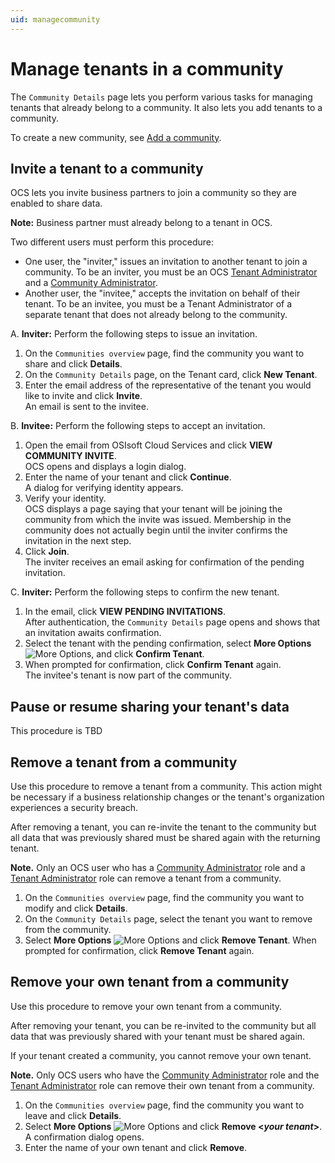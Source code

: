 ```yaml
---
uid: managecommunity
---
```


# Manage tenants in a community

The `Community Details` page lets you perform various tasks for managing tenants that already belong to a community. It also lets you add tenants to a community.

To create a new community, see [Add a community](xref:add-community).

## Invite a tenant to a community

OCS lets you invite business partners to join a community so they are enabled to share data.

**Note:** Business partner must already belong to a tenant in OCS.

Two different users must perform this procedure:

- One user, the "inviter," issues an invitation to another tenant to join a community. To be an inviter, you must be an OCS [Tenant Administrator](xref:communityroles#account-administrator) and a [Community Administrator](xref:communityroles#community-administrator).
- Another user, the "invitee," accepts the invitation on behalf of their tenant. To be an invitee, you must be a Tenant Administrator of a separate tenant that does not already belong to the community.

A. **Inviter:** Perform the following steps to issue an invitation.
   1. On the `Communities overview` page, find the community you want to share and click **Details**.   
   2. On the `Community Details` page, on the Tenant card, click **New Tenant**.   
   3. Enter the email address of the representative of the tenant you would like to invite and click **Invite**.<br>An email is sent to the invitee.
  
B. **Invitee:** Perform the following steps to accept an invitation.
   1. Open the email from OSIsoft Cloud Services and click **VIEW COMMUNITY INVITE**.<br>OCS opens and displays a login dialog.   
   2. Enter the name of your tenant and click **Continue**.<br>A dialog for verifying identity appears.   
   3. Verify your identity.<br>OCS displays a page saying that your tenant will be joining the community from which the invite was issued. Membership in the community does not actually begin until the inviter confirms the invitation in the next step.   
   4. Click **Join**.<br>The inviter receives an email asking for confirmation of the pending invitation.   
  
C. **Inviter:** Perform the following steps to confirm the new tenant.
   1. In the email, click **VIEW PENDING INVITATIONS**.<br>After authentication, the `Community Details` page opens and shows that an invitation awaits confirmation.   
   2. Select the tenant with the pending confirmation, select **More Options** ![More Options](..\images\more-options-blue-background.png "More Options"), and click **Confirm Tenant**.
   3. When prompted for confirmation, click **Confirm Tenant** again.<br>The invitee's tenant is now part of the community.

## Pause or resume sharing your tenant's data

This procedure is TBD

## Remove a tenant from a community

Use this procedure to remove a tenant from a community. This action might be necessary if a business relationship changes or the tenant's organization experiences a security breach.

After removing a tenant, you can re-invite the tenant to the community but all data that was previously shared must be shared again with the returning tenant.

**Note.** Only an OCS user who has a [Community Administrator](xref:communityroles#community-administrator) role and a [Tenant Administrator](xref:communityroles#account-administrator) role can remove a tenant from a community.  

1. On the `Communities overview` page, find the community you want to modify and click **Details**.
2. On the `Community Details` page, select the tenant you want to remove from the community.
3. Select **More Options** ![More Options](..\images\more-options-blue-background.png "More Options") and click **Remove Tenant**. When prompted for confirmation, click **Remove Tenant** again.

## Remove your own tenant from a community

Use this procedure to remove your own tenant from a community.

After removing your tenant, you can be re-invited to the community but all data that was previously shared with your tenant must be shared again.

If your tenant created a community, you cannot remove your own tenant.

**Note.** Only OCS users who have the [Community Administrator](xref:communityroles#community-administrator) role and the [Tenant Administrator](xref:communityroles#account-administrator) role can remove their own tenant from a community.

1. On the `Communities overview` page, find the community you want to leave and click **Details**.
2. Select **More Options** ![More Options](..\images\MoreOptions.png "More Options") and click **Remove \<*your tenant*\>**.<br>A confirmation dialog opens.
3. Enter the name of your own tenant and click **Remove**.
